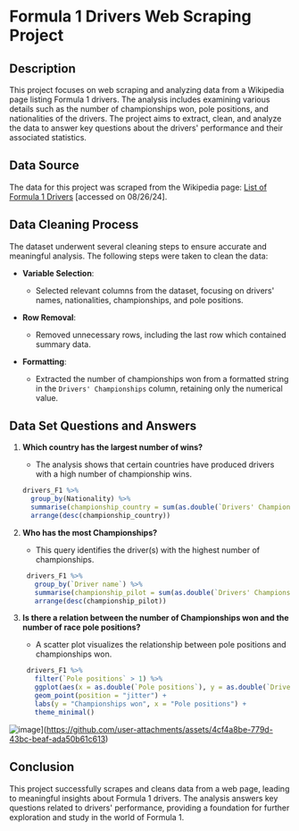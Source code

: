 # Formula 1 Drivers Web Scraping Project

## Description
This project focuses on web scraping and analyzing data from a Wikipedia page listing Formula 1 drivers. The analysis includes examining various details such as the number of championships won, pole positions, and nationalities of the drivers. The project aims to extract, clean, and analyze the data to answer key questions about the drivers' performance and their associated statistics.

## Data Source
The data for this project was scraped from the Wikipedia page: [List of Formula 1 Drivers](https://en.wikipedia.org/wiki/List_of_Formula_One_drivers) [accessed on 08/26/24].

## Data Cleaning Process
The dataset underwent several cleaning steps to ensure accurate and meaningful analysis. The following steps were taken to clean the data:

- **Variable Selection**:
  - Selected relevant columns from the dataset, focusing on drivers' names, nationalities, championships, and pole positions.
  
- **Row Removal**:
  - Removed unnecessary rows, including the last row which contained summary data.

- **Formatting**:
  - Extracted the number of championships won from a formatted string in the `Drivers' Championships` column, retaining only the numerical value.

## Data Set Questions and Answers

1. **Which country has the largest number of wins?**
   - The analysis shows that certain countries have produced drivers with a high number of championship wins.

   ```r
   drivers_F1 %>%
     group_by(Nationality) %>%
     summarise(championship_country = sum(as.double(`Drivers' Championships`))) %>%
     arrange(desc(championship_country))

2. **Who has the most Championships?**
   - This query identifies the driver(s) with the highest number of championships.

   ```r
    drivers_F1 %>%
      group_by(`Driver name`) %>%
      summarise(championship_pilot = sum(as.double(`Drivers' Championships`))) %>%
      arrange(desc(championship_pilot))


3. **Is there a relation between the number of Championships won and the number of race pole positions?**
   - A scatter plot visualizes the relationship between pole positions and championships won.
     
   ```r
    drivers_F1 %>%
      filter(`Pole positions` > 1) %>%
      ggplot(aes(x = as.double(`Pole positions`), y = as.double(`Drivers' Championships`))) +
      geom_point(position = "jitter") +
      labs(y = "Championships won", x = "Pole positions") +
      theme_minimal()

![image]([)](https://github.com/user-attachments/assets/4cf4a8be-779d-43bc-beaf-ada50b61c613)


## Conclusion
This project successfully scrapes and cleans data from a web page, leading to meaningful insights about Formula 1 drivers. The analysis answers key questions related to drivers' performance, providing a foundation for further exploration and study in the world of Formula 1.
